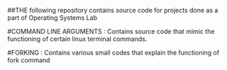 ##THE following repository contains source code for projects done as a part of Operating Systems Lab

#COMMAND LINE ARGUMENTS : Contains source code that mimic the functioning of certain linux terminal commands.

#FORKING : Contains various small codes that explain the functioning of fork command